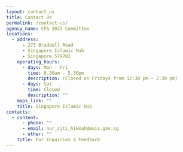 ```yaml
---
layout: contact_us
title: Contact Us
permalink: /contact-us/
agency_name: CFS 2023 Committee
locations:
  - address:
      - 273 Braddell Road
      - Singapore Islamic Hub
      - Singapore 579702
    operating_hours:
      - days: Mon - Fri
        time: 8.30am - 5.30pm
        description: (Closed on Fridays from 12:30 pm – 2:30 pm)
      - days: Sat
        time: Closed
        description: ""
    maps_link: ""
    title: Singapore Islamic Hub
contacts:
  - content:
      - phone: ""
      - email: nur_siti_hikmah@muis.gov.sg
      - other: ""
    title: For Enquiries & Feedback
---
```

